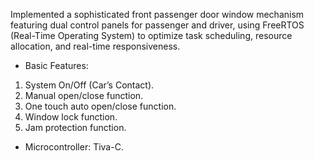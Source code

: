 Implemented a sophisticated front passenger door window mechanism featuring dual control panels for passenger and driver, using FreeRTOS (Real-Time Operating System) to optimize task scheduling, resource allocation, and real-time responsiveness.
-	Basic Features:
1.	System On/Off (Car’s Contact).
2.	Manual open/close function.
3.	One touch auto open/close function.
4.	Window lock function.
5.	Jam protection function.
-	Microcontroller: Tiva-C.
